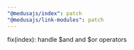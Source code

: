 ```yaml
---
"@medusajs/index": patch
"@medusajs/link-modules": patch
---
```


fix(index): handle $and and $or operators
